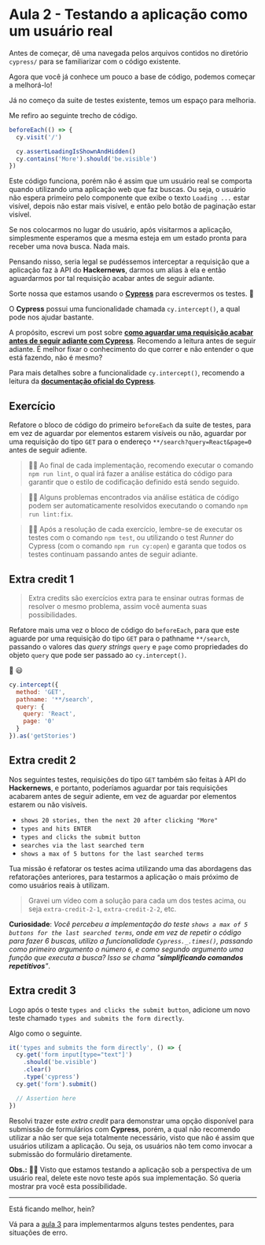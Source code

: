 # Aula 2 - Testando a aplicação como um usuário real

Antes de começar, dê uma navegada pelos arquivos contidos no diretório `cypress/` para se familiarizar com o código existente.

Agora que você já conhece um pouco a base de código, podemos começar a melhorá-lo!

Já no começo da suite de testes existente, temos um espaço para melhoria.

Me refiro ao seguinte trecho de código.

```js
beforeEach(() => {
  cy.visit('/')

  cy.assertLoadingIsShownAndHidden()
  cy.contains('More').should('be.visible')
})
```

Este código funciona, porém não é assim que um usuário real se comporta quando utilizando uma aplicação web que faz buscas. Ou seja, o usuário não espera primeiro pelo componente que exibe o texto `Loading ...` estar visível, depois não estar mais visível, e então pelo botão de paginação estar visível.

Se nos colocarmos no lugar do usuário, após visitarmos a aplicação, simplesmente esperamos que a mesma esteja em um estado pronta para receber uma nova busca. Nada mais.

Pensando nisso, seria legal se pudéssemos interceptar a requisição que a aplicação faz à API do **Hackernews**, darmos um alias à ela e então aguardarmos por tal requisição acabar antes de seguir adiante.

Sorte nossa que estamos usando o [**Cypress**](https://cypress.io) para escrevermos os testes. 🚀

O **Cypress** possui uma funcionalidade chamada `cy.intercept()`, a qual pode nos ajudar bastante.

A propósito, escrevi um post sobre [**como aguardar uma requisição acabar antes de seguir adiante com Cypress**](https://talkingabouttesting.com/2021/02/12/como-aguardar-um-requisicao-acabar-antes-de-seguir-adiante-com-cypress/). Recomendo a leitura antes de seguir adiante. É melhor fixar o conhecimento do que correr e não entender o que está fazendo, não é mesmo?

Para mais detalhes sobre a funcionalidade `cy.intercept()`, recomendo a leitura da [**documentação oficial do Cypress**](https://docs.cypress.io/api/commands/intercept.html).

## Exercício

Refatore o bloco de código do primeiro `beforeEach` da suite de testes, para em vez de aguardar por elementos estarem visíveis ou não, aguardar por uma requisição do tipo `GET` para o endereço `**/search?query=React&page=0` antes de seguir adiente.

> 🧙🏻 Ao final de cada implementação, recomendo executar o comando `npm run lint`, o qual irá fazer a análise estática do código para garantir que o estilo de codificação definido está sendo seguido.

> 🧙🏿 Alguns problemas encontrados via análise estática de código podem ser automaticamente resolvidos executando o comando `npm run lint:fix`.

> 🧙🏼 Após a resolução de cada exercício, lembre-se de executar os testes com o comando `npm test`, ou utilizando o test _Runner_ do Cypress (com o comando `npm run cy:open`) e garanta que todos os testes continuam passando antes de seguir adiante.

## Extra credit 1

> Extra credits são exercícios extra para te ensinar outras formas de resolver o mesmo problema, assim você aumenta suas possibilidades.

Refatore mais uma vez o bloco de código do `beforeEach`, para que este aguarde por uma requisição do tipo `GET` para o pathname `**/search`, passando o valores das _query strings_ `query` e `page` como propriedades do objeto `query` que pode ser passado ao `cy.intercept()`.

🙊 😃

```js
cy.intercept({
  method: 'GET',
  pathname: '**/search',
  query: {
    query: 'React',
    page: '0'
  }
}).as('getStories')
```

## Extra credit 2

Nos seguintes testes, requisições do tipo `GET` também são feitas à API do **Hackernews**, e portanto, poderíamos aguardar por tais requisições acabarem antes de seguir adiente, em vez de aguardar por elementos estarem ou não visíveis.

* `shows 20 stories, then the next 20 after clicking "More"`
* `types and hits ENTER`
* `types and clicks the submit button`
* `searches via the last searched term`
* `shows a max of 5 buttons for the last searched terms`

Tua missão é refatorar os testes acima utilizando uma das abordagens das refatorações anteriores, para testarmos a aplicação o mais próximo de como usuários reais à utilizam.

> Gravei um vídeo com a solução para cada um dos testes acima, ou seja `extra-credit-2-1`, `extra-credit-2-2`, etc.

**Curiosidade**: _Você percebeu a implementação do teste `shows a max of 5 buttons for the last searched terms`, onde em vez de repetir o código para fazer 6 buscas, utilizo a funcionalidade `Cypress._.times()`, passando como primeiro argumento o número `6`, e como segundo argumento uma função que executa a busca? Isso se chama "**simplificando comandos repetitivos**"_.

## Extra credit 3

Logo após o teste `types and clicks the submit button`, adicione um novo teste chamado `types and submits the form directly`.

Algo como o seguinte.

```js
it('types and submits the form directly', () => {
  cy.get('form input[type="text"]')
    .should('be.visible')
    .clear()
    .type('cypress')
  cy.get('form').submit()

  // Assertion here
})
```

Resolvi trazer este _extra credit_ para demonstrar uma opção disponível para submissão de formulários com **Cypress**, porém, a qual não recomendo utilizar a não ser que seja totalmente necessário, visto que não é assim que usuários utilizam a aplicação. Ou seja, os usuários não tem como invocar a submissão do formulário diretamente.

**Obs.:** 🧙🏿 Visto que estamos testando a aplicação sob a perspectiva de um usuário real, delete este novo teste após sua implementação. Só queria mostrar pra você esta possibilidade.

---

Está ficando melhor, hein?

Vá para a [aula 3](./3.md) para implementarmos alguns testes pendentes, para situações de erro.
